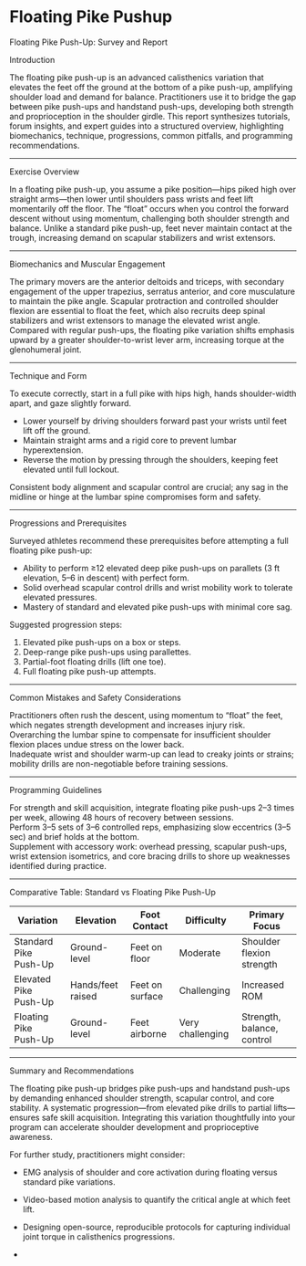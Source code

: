 # Floating Pike Pushup #

Floating Pike Push-Up: Survey and Report

Introduction

The floating pike push-up is an advanced calisthenics variation that elevates the feet off the ground at the bottom of a pike push-up, amplifying shoulder load and demand for balance. Practitioners use it to bridge the gap between pike push-ups and handstand push-ups, developing both strength and proprioception in the shoulder girdle. This report synthesizes tutorials, forum insights, and expert guides into a structured overview, highlighting biomechanics, technique, progressions, common pitfalls, and programming recommendations.

---

Exercise Overview

In a floating pike push-up, you assume a pike position—hips piked high over straight arms—then lower until shoulders pass wrists and feet lift momentarily off the floor. The “float” occurs when you control the forward descent without using momentum, challenging both shoulder strength and balance. Unlike a standard pike push-up, feet never maintain contact at the trough, increasing demand on scapular stabilizers and wrist extensors.

---

Biomechanics and Muscular Engagement

The primary movers are the anterior deltoids and triceps, with secondary engagement of the upper trapezius, serratus anterior, and core musculature to maintain the pike angle. Scapular protraction and controlled shoulder flexion are essential to float the feet, which also recruits deep spinal stabilizers and wrist extensors to manage the elevated wrist angle. Compared with regular push-ups, the floating pike variation shifts emphasis upward by a greater shoulder-to-wrist lever arm, increasing torque at the glenohumeral joint.

---

Technique and Form

To execute correctly, start in a full pike with hips high, hands shoulder-width apart, and gaze slightly forward.  
  
- Lower yourself by driving shoulders forward past your wrists until feet lift off the ground.  
- Maintain straight arms and a rigid core to prevent lumbar hyperextension.  
- Reverse the motion by pressing through the shoulders, keeping feet elevated until full lockout.

Consistent body alignment and scapular control are crucial; any sag in the midline or hinge at the lumbar spine compromises form and safety.

---

Progressions and Prerequisites

Surveyed athletes recommend these prerequisites before attempting a full floating pike push-up:  
- Ability to perform ≥12 elevated deep pike push-ups on parallets (3 ft elevation, 5–6 in descent) with perfect form.  
- Solid overhead scapular control drills and wrist mobility work to tolerate elevated pressures.  
- Mastery of standard and elevated pike push-ups with minimal core sag.

Suggested progression steps:  
1. Elevated pike push-ups on a box or steps.  
2. Deep-range pike push-ups using parallettes.  
3. Partial-foot floating drills (lift one toe).  
4. Full floating pike push-up attempts.

---

Common Mistakes and Safety Considerations

Practitioners often rush the descent, using momentum to “float” the feet, which negates strength development and increases injury risk.  
Overarching the lumbar spine to compensate for insufficient shoulder flexion places undue stress on the lower back.  
Inadequate wrist and shoulder warm-up can lead to creaky joints or strains; mobility drills are non-negotiable before training sessions.

---

Programming Guidelines

For strength and skill acquisition, integrate floating pike push-ups 2–3 times per week, allowing 48 hours of recovery between sessions.  
Perform 3–5 sets of 3–6 controlled reps, emphasizing slow eccentrics (3–5 sec) and brief holds at the bottom.  
Supplement with accessory work: overhead pressing, scapular push-ups, wrist extension isometrics, and core bracing drills to shore up weaknesses identified during practice.

---

Comparative Table: Standard vs Floating Pike Push-Up

| Variation                    | Elevation        | Foot Contact   | Difficulty      | Primary Focus               |
|------------------------------|------------------|----------------|-----------------|-----------------------------|
| Standard Pike Push-Up        | Ground-level     | Feet on floor  | Moderate        | Shoulder flexion strength  |
| Elevated Pike Push-Up        | Hands/feet raised| Feet on surface| Challenging     | Increased ROM               |
| Floating Pike Push-Up        | Ground-level     | Feet airborne  | Very challenging| Strength, balance, control  |

---

Summary and Recommendations

The floating pike push-up bridges pike push-ups and handstand push-ups by demanding enhanced shoulder strength, scapular control, and core stability. A systematic progression—from elevated pike drills to partial lifts—ensures safe skill acquisition. Integrating this variation thoughtfully into your program can accelerate shoulder development and proprioceptive awareness.

For further study, practitioners might consider:  
- EMG analysis of shoulder and core activation during floating versus standard pike variations.  
- Video-based motion analysis to quantify the critical angle at which feet lift.  
- Designing open-source, reproducible protocols for capturing individual joint torque in calisthenics progressions.

- 

